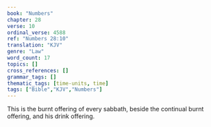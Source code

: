 ```yaml
---
book: "Numbers"
chapter: 28
verse: 10
ordinal_verse: 4588
ref: "Numbers 28:10"
translation: "KJV"
genre: "Law"
word_count: 17
topics: []
cross_references: []
grammar_tags: []
thematic_tags: [time-units, time]
tags: ["Bible","KJV","Numbers"]
---
```

This is the burnt offering of every sabbath, beside the continual burnt offering, and his drink offering.
